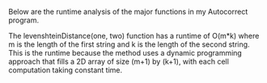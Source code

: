 Below are the runtime analysis of the major functions in my Autocorrect program. 

The levenshteinDistance(one, two) function has a runtime of O(m*k) where m is the length of the first string and k is the length of the second string. This is the runtime because the method uses a dynamic programming approach that fills a 2D array of size (m+1) by (k+1), with each cell computation taking constant time.

